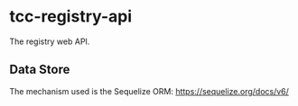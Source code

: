 # tcc-registry-api
The registry web API.


## Data Store

The mechanism used is the Sequelize ORM: https://sequelize.org/docs/v6/
